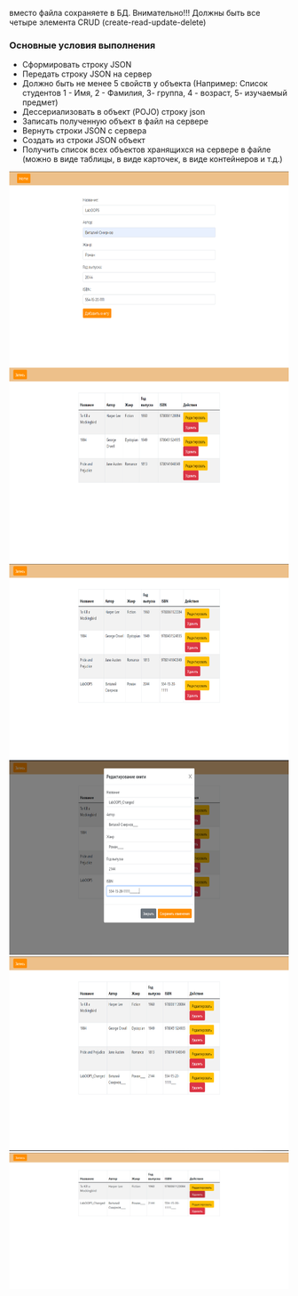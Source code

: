 вместо файла сохраняете в БД. Внимательно!!! Должны быть все четыре элемента CRUD (create-read-update-delete)

### Основные условия выполнения

- Сформировать строку JSON
- Передать строку JSON на сервер
- Должно быть не менее 5 свойств у объекта (Например: Список студентов 1 - Имя, 2 - Фамилия,  3- группа, 4 - возраст,  5- изучаемый предмет)
- Дессериализовать в объект (POJO) строку json
- Записать полученную объект в файл на сервере
- Вернуть строки JSON с сервера
- Создать из строки JSON объект
- Получить список всех объектов хранящихся на сервере в файле (можно в виде таблицы, в виде карточек, в виде контейнеров и т.д.)

<img src="Добавление.png" width="650" height="350">
<img src="Список1.png" width="650" height="350">
<img src="Список2.png" width="650" height="350">
<img src="Редактирование.png" width="650" height="350">
<img src="Список3.png" width="650" height="350">
<img src="Удаление.png">
